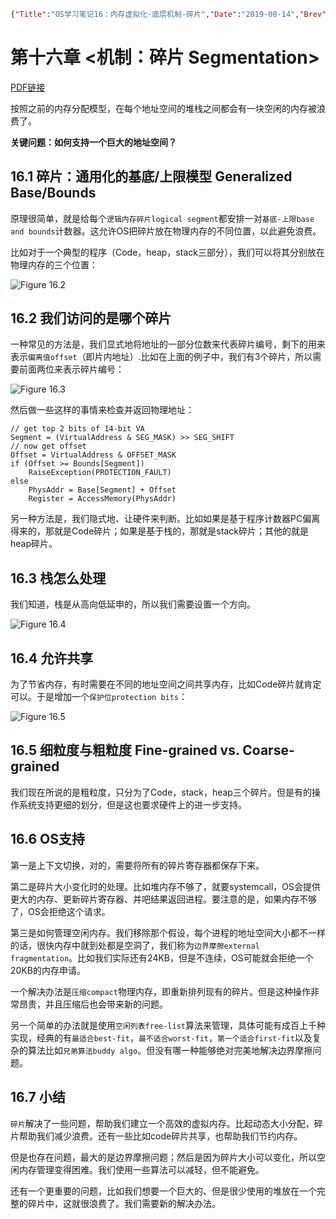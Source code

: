 ```json lw-blog-meta
{"Title":"OS学习笔记16：内存虚拟化-底层机制-碎片","Date":"2019-08-14","Brev":"引入碎片机制来更加灵活地管理内存。","Tags":["OS"]}
```



# 第十六章 <机制：碎片 Segmentation>

[PDF链接](http://pages.cs.wisc.edu/~remzi/OSTEP/vm-segmentation.pdf)

按照之前的内存分配模型，在每个地址空间的堆栈之间都会有一块空闲的内存被浪费了。

**关键问题：如何支持一个巨大的地址空间？**

## 16.1 碎片：通用化的基底/上限模型 Generalized Base/Bounds

原理很简单，就是给每个`逻辑内存碎片logical segment`都安排一对`基底-上限base and bounds`计数器。这允许OS把碎片放在物理内存的不同位置，以此避免浪费。

比如对于一个典型的程序（Code，heap，stack三部分），我们可以将其分别放在物理内存的三个位置：

![Figure 16.2](/static/blog/2019-08-14-Fig-16-2.png)

## 16.2 我们访问的是哪个碎片

一种常见的方法是，我们显式地将地址的一部分位数来代表碎片编号，剩下的用来表示`偏离值offset`（即片内地址）.比如在上面的例子中，我们有3个碎片，所以需要前面两位来表示碎片编号：

![Figure 16.3](/static/blog/2019-08-14-Fig-16-3.png)

然后做一些这样的事情来检查并返回物理地址：

```text
// get top 2 bits of 14-bit VA
Segment = (VirtualAddress & SEG_MASK) >> SEG_SHIFT
// now get offset
Offset = VirtualAddress & OFFSET_MASK
if (Offset >= Bounds[Segment])
    RaiseException(PROTECTION_FAULT)
else
    PhysAddr = Base[Segment] + Offset
    Register = AccessMemory(PhysAddr)
```

另一种方法是，我们隐式地、让硬件来判断。比如如果是基于程序计数器PC偏离得来的，那就是Code碎片；如果是基于栈的，那就是stack碎片；其他的就是heap碎片。

## 16.3 栈怎么处理

我们知道，栈是从高向低延申的，所以我们需要设置一个方向。

![Figure 16.4](/static/blog/2019-08-14-Fig-16-4.png)

## 16.4 允许共享

为了节省内存，有时需要在不同的地址空间之间共享内存，比如Code碎片就肯定可以。于是增加一个`保护位protection bits`：

![Figure 16.5](/static/blog/2019-08-14-Fig-16-5.png)

## 16.5 细粒度与粗粒度 Fine-grained vs. Coarse-grained

我们现在所说的是粗粒度，只分为了Code，stack，heap三个碎片。但是有的操作系统支持更细的划分，但是这也要求硬件上的进一步支持。

## 16.6 OS支持

第一是上下文切换，对的，需要将所有的碎片寄存器都保存下来。

第二是碎片大小变化时的处理。比如堆内存不够了，就要systemcall，OS会提供更大的内存、更新碎片寄存器、并吧结果返回进程。要注意的是，如果内存不够了，OS会拒绝这个请求。

第三是如何管理空闲内存。我们移除那个假设，每个进程的地址空间大小都不一样的话，很快内存中就到处都是空洞了，我们称为`边界摩擦external fragmentation`。比如我们实际还有24KB，但是不连续，OS可能就会拒绝一个20KB的内存申请。

一个解决办法是`压缩compact`物理内存，即重新排列现有的碎片。但是这种操作非常昂贵，并且压缩后也会带来新的问题。

另一个简单的办法就是使用`空闲列表free-list`算法来管理，具体可能有成百上千种实现，经典的有`最适合best-fit`，`最不适合worst-fit`，`第一个适合first-fit`以及复杂的算法比如`兄弟算法buddy algo`。但没有哪一种能够绝对完美地解决边界摩擦问题。

## 16.7 小结

`碎片`解决了一些问题，帮助我们建立一个高效的虚拟内存。比起动态大小分配，碎片帮助我们减少浪费。还有一些比如code碎片共享，也帮助我们节约内存。

但是也存在问题，最大的是边界摩擦问题；然后是因为碎片大小可以变化，所以空闲内存管理变得困难。我们使用一些算法可以减轻，但不能避免。

还有一个更重要的问题，比如我们想要一个巨大的、但是很少使用的堆放在一个完整的碎片中，这就很浪费了。我们需要新的解决办法。
